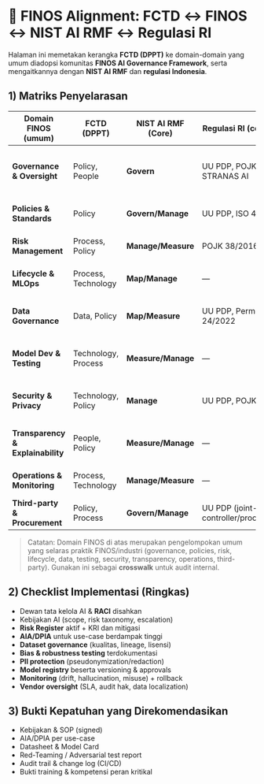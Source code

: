# 🔗 FINOS Alignment: FCTD ↔ FINOS ↔ NIST AI RMF ↔ Regulasi RI

Halaman ini memetakan kerangka **FCTD (DPPT)** ke domain-domain yang umum diadopsi komunitas **FINOS AI Governance Framework**, serta mengaitkannya dengan **NIST AI RMF** dan **regulasi Indonesia**.

## 1) Matriks Penyelarasan

| Domain FINOS (umum) | FCTD (DPPT) | NIST AI RMF (Core) | Regulasi RI (contoh) | Bukti/Artefak |
|---|---|---|---|---|
| **Governance & Oversight** | Policy, People | **Govern** | UU PDP, POJK, STRANAS AI | Charter dewan AI, RACI, keputusan kebijakan |
| **Policies & Standards** | Policy | **Govern/Manage** | UU PDP, ISO 42001 | Kebijakan AI, SOP, standar coding/model |
| **Risk Management** | Process, Policy | **Manage/Measure** | POJK 38/2016 | Risk Register, KRI, mitigasi, exception log |
| **Lifecycle & MLOps** | Process, Technology | **Map/Manage** | — | Pipeline ML, CI/CD, Model Registry |
| **Data Governance** | Data, Policy | **Map/Measure** | UU PDP, Permenkes 24/2022 | DDP, klasifikasi data, DPIA/AIA |
| **Model Dev & Testing** | Technology, Process | **Measure/Manage** | — | Test plan, bias tests, robustness report |
| **Security & Privacy** | Technology, Policy | **Manage** | UU PDP, POJK | DLP, PII redaction, IAM, audit trail |
| **Transparency & Explainability** | People, Policy | **Measure/Manage** | — | Model card, datasheet, explainability memo |
| **Operations & Monitoring** | Process, Technology | **Manage/Measure** | — | SLO/SLI, drift monitor, rollback plan |
| **Third-party & Procurement** | Policy, Process | **Govern/Manage** | UU PDP (joint-controller/processor) | SLA, DPIA vendor, due diligence |

> Catatan: Domain FINOS di atas merupakan pengelompokan umum yang selaras praktik FINOS/industri (governance, policies, risk, lifecycle, data, testing, security, transparency, operations, third-party). Gunakan ini sebagai **crosswalk** untuk audit internal.

## 2) Checklist Implementasi (Ringkas)

- Dewan tata kelola AI & **RACI** disahkan  
- Kebijakan AI (scope, risk taxonomy, escalation)  
- **Risk Register** aktif + KRI dan mitigasi  
- **AIA/DPIA** untuk use-case berdampak tinggi  
- **Dataset governance** (kualitas, lineage, lisensi)  
- **Bias & robustness testing** terdokumentasi  
- **PII protection** (pseudonymization/redaction)  
- **Model registry** beserta versioning & approvals  
- **Monitoring** (drift, hallucination, misuse) + rollback  
- **Vendor oversight** (SLA, audit hak, data localization)

## 3) Bukti Kepatuhan yang Direkomendasikan

- Kebijakan & SOP (signed)  
- AIA/DPIA per use-case  
- Datasheet & Model Card  
- Red-Teaming / Adversarial test report  
- Audit trail & change log (CI/CD)  
- Bukti training & kompetensi peran kritikal  
